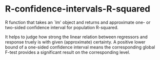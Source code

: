 # R-confidence-intervals-R-squared
R function that takes an `lm' object and returns and approximate one- or two-sided confidence interval for population R-squared.

It helps to judge how strong the linear relation between regressors and response truely is with given (approximate) certainty. A positive lower bound of a one-sided confidence interval means the corresponding global F-test provides a significant result on the corresponding level.